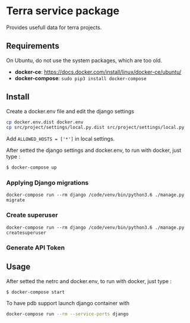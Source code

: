 # Terra service package

Provides usefull data for terra projects.

## Requirements

On Ubuntu, do not use the system packages, which are too old.
* **docker-ce**: https://docs.docker.com/install/linux/docker-ce/ubuntu/
* **docker-compose**: `sudo pip3 install docker-compose`

## Install

Create a docker.env file and edit the django settings

```bash
cp docker.env.dist docker.env
cp src/project/settings/local.py.dist src/project/settings/local.py
```

Add `ALLOWED_HOSTS = ['*']` in local settings.

After setted the django settings and docker.env, to run with docker, just type :
```bash
$ docker-compose up
```

### Applying Django migrations

```
docker-compose run --rm django /code/venv/bin/python3.6 ./manage.py migrate
```

### Create superuser

```
docker-compose run --rm django /code/venv/bin/python3.6 ./manage.py createsuperuser
```

### Generate API Token

## Usage

After setted the netrc and docker.env, to run with docker, just type :

```bash
$ docker-compose start
```

To have pdb support launch django container with

```bash
docker-compose run --rm --service-ports django
```